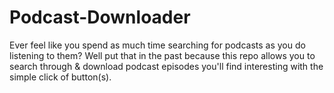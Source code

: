 # Podcast-Downloader

Ever feel like you spend as much time searching for podcasts as you do listening to them? Well put that in the past because this repo allows you to search through & download podcast episodes you'll find interesting with the simple click of button(s).
